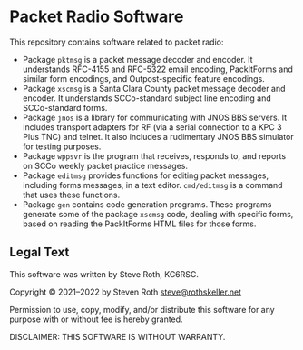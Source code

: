# Packet Radio Software

This repository contains software related to packet radio:

* Package `pktmsg` is a packet message decoder and encoder.  It understands
  RFC-4155 and RFC-5322 email encoding, PackItForms and similar form encodings,
  and Outpost-specific feature encodings.
* Package `xscmsg` is a Santa Clara County packet message decoder and encoder.
  It understands SCCo-standard subject line encoding and SCCo-standard forms.
* Package `jnos` is a library for communicating with JNOS BBS servers.  It
  includes transport adapters for RF (via a serial connection to a KPC 3 Plus
  TNC) and telnet.  It also includes a rudimentary JNOS BBS simulator for
  testing purposes.
* Package `wppsvr` is the program that receives, responds to, and reports on
  SCCo weekly packet practice messages.
* Package `editmsg` provides functions for editing packet messages, including
  forms messages, in a text editor.  `cmd/editmsg` is a command that uses these
  functions.
* Package `gen` contains code generation programs.  These programs generate some
  of the package `xscmsg` code, dealing with specific forms, based on reading
  the PackItForms HTML files for those forms.

## Legal Text

This software was written by Steve Roth, KC6RSC.

Copyright © 2021–2022 by Steven Roth <steve@rothskeller.net>

Permission to use, copy, modify, and/or distribute this software for any purpose
with or without fee is hereby granted.

DISCLAIMER: THIS SOFTWARE IS WITHOUT WARRANTY.
